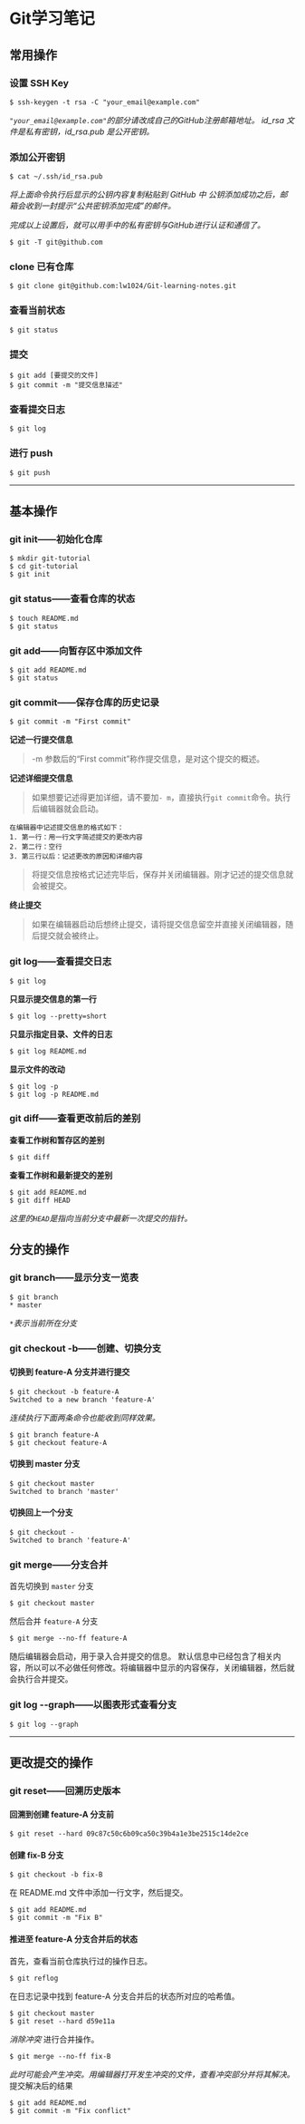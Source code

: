 # Git学习笔记

## 常用操作

### 设置 SSH Key

```
$ ssh-keygen -t rsa -C "your_email@example.com"
```
*`"your_email@example.com"`的部分请改成自己的GitHub注册邮箱地址。*
*id_rsa 文件是私有密钥，id_rsa.pub 是公开密钥。*

### 添加公开密钥

```
$ cat ~/.ssh/id_rsa.pub
```
*将上面命令执行后显示的公钥内容复制粘贴到 GitHub 中*
*公钥添加成功之后，邮箱会收到一封提示“公共密钥添加完成”的邮件。*

*完成以上设置后，就可以用手中的私有密钥与GitHub进行认证和通信了。*
```
$ git -T git@github.com
```

### clone 已有仓库

```
$ git clone git@github.com:lw1024/Git-learning-notes.git
```

### 查看当前状态

```
$ git status
```

### 提交

```
$ git add [要提交的文件]
$ git commit -m "提交信息描述"
```
### 查看提交日志

```
$ git log
```

### 进行 push

```
$ git push
```

---

## 基本操作

### git init——初始化仓库

```
$ mkdir git-tutorial
$ cd git-tutorial
$ git init
```

### git status——查看仓库的状态

```
$ touch README.md
$ git status
```

### git add——向暂存区中添加文件

```
$ git add README.md
$ git status
```

### git commit——保存仓库的历史记录

```
$ git commit -m "First commit"
```
**记述一行提交信息**
> -m 参数后的“First commit”称作提交信息，是对这个提交的概述。

**记述详细提交信息**
> 如果想要记述得更加详细，请不要加`- m`，直接执行`git commit`命令。执行后编辑器就会启动。
```
在编辑器中记述提交信息的格式如下：
1. 第一行：用一行文字简述提交的更改内容
2. 第二行：空行
3. 第三行以后：记述更改的原因和详细内容
```
> 将提交信息按格式记述完毕后，保存并关闭编辑器。刚才记述的提交信息就会被提交。

**终止提交**
> 如果在编辑器启动后想终止提交，请将提交信息留空并直接关闭编辑器，随后提交就会被终止。

### git log——查看提交日志

```
$ git log
```

**只显示提交信息的第一行**
```
$ git log --pretty=short
```

**只显示指定目录、文件的日志**
```
$ git log README.md
```

**显示文件的改动**
```
$ git log -p
$ git log -p README.md
```

### git diff——查看更改前后的差别

**查看工作树和暂存区的差别**

```
$ git diff
```

**查看工作树和最新提交的差别**

```
$ git add README.md
$ git diff HEAD
```
*这里的`HEAD`是指向当前分支中最新一次提交的指针。*

## 分支的操作

### git branch——显示分支一览表

```
$ git branch
* master
```
*`*`表示当前所在分支*

### git checkout -b——创建、切换分支

#### 切换到 feature-A 分支并进行提交

```
$ git checkout -b feature-A
Switched to a new branch 'feature-A'
```
*连续执行下面两条命令也能收到同样效果。*
```
$ git branch feature-A
$ git checkout feature-A
```

#### 切换到 master 分支

```
$ git checkout master
Switched to branch 'master'
```

#### 切换回上一个分支

```
$ git checkout -
Switched to branch 'feature-A'
```

### git merge——分支合并

首先切换到 `master` 分支
```
$ git checkout master
```

然后合并 `feature-A` 分支
```
$ git merge --no-ff feature-A
```

随后编辑器会启动，用于录入合并提交的信息。
默认信息中已经包含了相关内容，所以可以不必做任何修改。将编辑器中显示的内容保存，关闭编辑器，然后就会执行合并提交。

### git log --graph——以图表形式查看分支

```
$ git log --graph
```

---

## 更改提交的操作

### git reset——回溯历史版本

#### 回溯到创建 feature-A 分支前

```
$ git reset --hard 09c87c50c6b09ca50c39b4a1e3be2515c14de2ce
```

#### 创建 fix-B 分支

```
$ git checkout -b fix-B
```
在 README.md 文件中添加一行文字，然后提交。
```
$ git add README.md
$ git commit -m "Fix B"
```

#### 推进至 feature-A 分支合并后的状态

首先，查看当前仓库执行过的操作日志。
```
$ git reflog
```
在日志记录中找到 feature-A 分支合并后的状态所对应的哈希值。
```
$ git checkout master
$ git reset --hard d59e11a
```

*消除冲突*
进行合并操作。
```
$ git merge --no-ff fix-B
```
*此时可能会产生冲突。用编辑器打开发生冲突的文件，查看冲突部分并将其解决。*
提交解决后的结果
```
$ git add README.md
$ git commit -m "Fix conflict" 
```


<!--[TOC]-->

